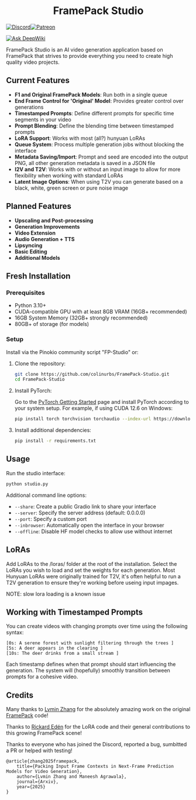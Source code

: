 <h1 align="center">FramePack Studio</h1>


[![Discord](https://img.shields.io/badge/Discord-%235865F2.svg?style=for-the-badge&logo=discord&logoColor=white)](https://discord.gg/MtuM7gFJ3V)[![Patreon](https://img.shields.io/badge/Patreon-F96854?style=for-the-badge&logo=patreon&logoColor=white)](https://www.patreon.com/ColinU)

[![Ask DeepWiki](https://deepwiki.com/badge.svg)](https://deepwiki.com/colinurbs/FramePack-Studio)

FramePack Studio is an AI video generation application based on FramePack that strives to provide everything you need to create high quality video projects. 

## Current Features

- **F1 and Original FramePack Models**: Run both in a single queue
- **End Frame Control for 'Original' Model**: Provides greater control over generations
- **Timestamped Prompts**: Define different prompts for specific time segments in your video
- **Prompt Blending**: Define the blending time between timestamped prompts
- **LoRA Support**: Works with most (all?) hunyuan LoRAs
- **Queue System**: Process multiple generation jobs without blocking the interface
- **Metadata Saving/Import**: Prompt and seed are encoded into the output PNG, all other generation metadata is saved in a JSON file
- **I2V and T2V**: Works with or without an input image to allow for more flexibility when working with standard LoRAs
- **Latent Image Options**: When using T2V you can generate based on a black, white, green screen or pure noise image

## Planned Features
- **Upscaling and Post-processing**
- **Generation Improvements**
- **Video Extension**
- **Audio Generation + TTS**
- **Lipsyncing**
- **Basic Editing**
- **Additional Models**


## Fresh Installation

### Prerequisites

- Python 3.10+
- CUDA-compatible GPU with at least 8GB VRAM (16GB+ recommended)
- 16GB System Memory (32GB+ strongly recommended)
- 80GB+ of storage (for models)

### Setup

Install via the Pinokio community script "FP-Studio" or:

1. Clone the repository:
   ```bash
   git clone https://github.com/colinurbs/FramePack-Studio.git
   cd FramePack-Studio
   ```

2. Install PyTorch:

   Go to the [PyTorch Getting Started](https://pytorch.org/get-started/locally/) page and install PyTorch according to your system setup.
   For example, if using CUDA 12.6 on Windows:
   ```bash
   pip install torch torchvision torchaudio --index-url https://download.pytorch.org/whl/cu126
   ```

3. Install additional dependencies:
   ```bash
   pip install -r requirements.txt
   ```

## Usage

Run the studio interface:

```bash
python studio.py
```

Additional command line options:
- `--share`: Create a public Gradio link to share your interface
- `--server`: Specify the server address (default: 0.0.0.0)
- `--port`: Specify a custom port
- `--inbrowser`: Automatically open the interface in your browser
- `--offline`: Disable HF model checks to allow use without internet

## LoRAs

Add LoRAs to the /loras/ folder at the root of the installation. Select the LoRAs you wish to load and set the weights for each generation. Most Hunyuan LoRAs were originally trained for T2V, it's often helpful to run a T2V generation to ensure they're working before useing input impages.

NOTE: slow lora loading is a known issue

## Working with Timestamped Prompts

You can create videos with changing prompts over time using the following syntax:

```
[0s: A serene forest with sunlight filtering through the trees ]
[5s: A deer appears in the clearing ]
[10s: The deer drinks from a small stream ]
```

Each timestamp defines when that prompt should start influencing the generation. The system will (hopefully) smoothly transition between prompts for a cohesive video.

## Credits
Many thanks to [Lvmin Zhang](https://github.com/lllyasviel) for the absolutely amazing work on the original [FramePack](https://github.com/lllyasviel/FramePack) code!

Thanks to [Rickard Edén](https://github.com/neph1) for the LoRA code and their general contributions to this growing FramePack scene!

Thanks to everyone who has joined the Discord, reported a bug, sumbitted a PR or helped with testing!



    @article{zhang2025framepack,
        title={Packing Input Frame Contexts in Next-Frame Prediction Models for Video Generation},
        author={Lvmin Zhang and Maneesh Agrawala},
        journal={Arxiv},
        year={2025}
    }
